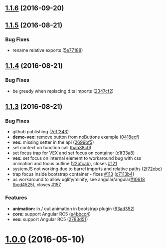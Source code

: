 <a name="1.1.6"></a>
## [1.1.6](https://github.com/shlomiassaf/angular2-modal/compare/1.1.5...v1.1.6) (2016-09-20)



<a name="1.1.5"></a>
## [1.1.5](https://github.com/shlomiassaf/angular2-modal/compare/1.1.4...v1.1.5) (2016-08-21)


### Bug Fixes

* rename relative exports ([5e77188](https://github.com/shlomiassaf/angular2-modal/commit/5e77188))



<a name="1.1.4"></a>
## [1.1.4](https://github.com/shlomiassaf/angular2-modal/compare/1.1.3...v1.1.4) (2016-08-21)


### Bug Fixes

* be greedy when replacing d.ts imports ([2347cf2](https://github.com/shlomiassaf/angular2-modal/commit/2347cf2))



<a name="1.1.3"></a>
## [1.1.3](https://github.com/shlomiassaf/angular2-modal/compare/1.0.0...1.1.3) (2016-08-21)


### Bug Fixes

* github publishing ([7e1f343](https://github.com/shlomiassaf/angular2-modal/commit/7e1f343))
* **demo-vex:** remove button from noButtons example ([0418ecf](https://github.com/shlomiassaf/angular2-modal/commit/0418ecf))
* **vex:** missing setter in the api ([2699bf5](https://github.com/shlomiassaf/angular2-modal/commit/2699bf5))
* set context on function call ([bab38c0](https://github.com/shlomiassaf/angular2-modal/commit/bab38c0))
* set focus trap for VEX and set focus on container ([c1f33a8](https://github.com/shlomiassaf/angular2-modal/commit/c1f33a8))
* **vex:** set focus on internal element to workaround bug with css animation and focus outline ([22bfcab](https://github.com/shlomiassaf/angular2-modal/commit/22bfcab)), closes [#121](https://github.com/shlomiassaf/angular2-modal/issues/121)
* systemJS not working due to barrel imports and relative paths ([2f72ebe](https://github.com/shlomiassaf/angular2-modal/commit/2f72ebe))
* trap focus inside bootstrap container - fixes [#113](https://github.com/shlomiassaf/angular2-modal/issues/113) ([c7113b4](https://github.com/shlomiassaf/angular2-modal/commit/c7113b4))
* us workaround to allow uglify/minify, see angular/angular[#10618](https://github.com/shlomiassaf/angular2-modal/issues/10618) ([bcd4525](https://github.com/shlomiassaf/angular2-modal/commit/bcd4525)), closes [#157](https://github.com/shlomiassaf/angular2-modal/issues/157)


### Features

* **animation:** in / out animation in bootstrap plugin ([63ad352](https://github.com/shlomiassaf/angular2-modal/commit/63ad352))
* **core:** support Angular RC5 ([e4bbcc4](https://github.com/shlomiassaf/angular2-modal/commit/e4bbcc4))
* **vex:** support Angular RC5 ([2783d51](https://github.com/shlomiassaf/angular2-modal/commit/2783d51))



<a name="1.0.0"></a>
# [1.0.0](https://github.com/shlomiassaf/angular2-modal/compare/f5a4135...1.0.0) (2016-05-10)



